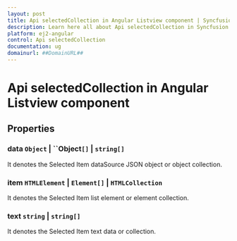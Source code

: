 ```yaml
---
layout: post
title: Api selectedCollection in Angular Listview component | Syncfusion
description: Learn here all about Api selectedCollection in Syncfusion Angular Listview component of Syncfusion Essential JS 2 and more.
platform: ej2-angular
control: Api selectedCollection 
documentation: ug
domainurl: ##DomainURL##
---
```


# Api selectedCollection in Angular Listview component

## Properties

### data ``Object`` &#124;  ``Object`[]` &#124;  `string[]`

It denotes the Selected Item dataSource JSON object or object collection.

### item `HTMLElement` &#124;  `Element[]` &#124;  `HTMLCollection`

It denotes the Selected Item list element or element collection.

### text `string` &#124;  `string[]`

It denotes the Selected Item text data or collection.
